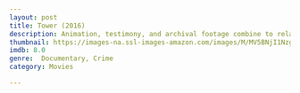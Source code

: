 ```yaml
---
layout: post
title: Tower (2016)
description: Animation, testimony, and archival footage combine to relate the events of August 1, 1966 when a gunman opened fire from the University of Texas clock tower, killing 16 people.
thumbnail: https://images-na.ssl-images-amazon.com/images/M/MV5BNjI1Nzg3NTgyOV5BMl5BanBnXkFtZTgwNzIwMjIxMDI@._V1_QL50_SY1000_CR0,0,666,1000_AL_.jpg
imdb: 8.0
genre:  Documentary, Crime
category: Movies

---
```

